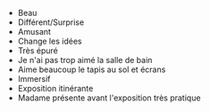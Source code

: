 - Beau
- Différent/Surprise
- Amusant
- Change les idées
- Très épuré
- Je n'ai pas trop aimé la salle de bain
- Aime beaucoup le tapis au sol et écrans
- Immersif
- Exposition itinérante
- Madame présente avant l'exposition très pratique
